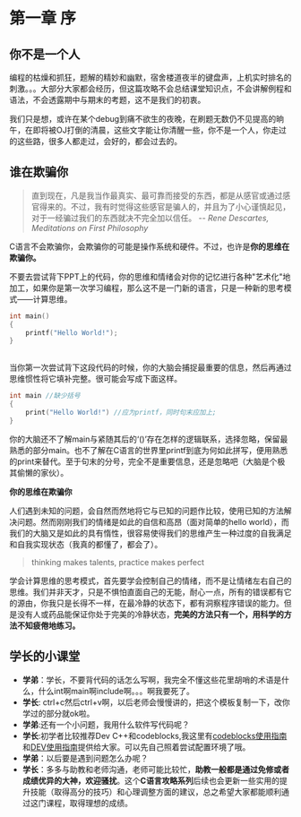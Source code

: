 # 第一章 序 
  

## 你不是一个人
  

编程的枯燥和抓狂，题解的精妙和幽默，宿舍楼道夜半的键盘声，上机实时排名的刺激。。。大部分大家都会经历，但这篇攻略不会总结课堂知识点，不会讲解例程和语法，不会透露期中与期末的考题，这不是我们的初衷。 
  

我们只是想，或许在某个debug到痛不欲生的夜晚，在刷题无数仍不见提高的晌午，在即将被OJ打倒的清晨，这些文字能让你清醒一些，你不是一个人，你走过的这些路，很多人都走过，会好的，都会过去的。  

## 谁在欺骗你  

> 直到现在，凡是我当作最真实、最可靠而接受的东西，都是从感官或通过感官得来的。不过，我有时觉得这些感官是骗人的，并且为了小心谨慎起见，对于一经骗过我们的东西就决不完全加以信任。 -- *Rene Descartes, Meditations on First Philosophy*  

C语言不会欺骗你，会欺骗你的可能是操作系统和硬件。不过，也许是**你的思维在欺骗你。**

不要去尝试背下PPT上的代码，你的思维和情绪会对你的记忆进行各种"艺术化"地加工，如果你是第一次学习编程，那么这不是一门新的语言，只是一种新的思考模式——计算思维。

```c  
int main()
{
    printf("Hello World!");
}
  
```  

当你第一次尝试背下这段代码的时候，你的大脑会捕捉最重要的信息，然后再通过思维惯性将它填补完整。很可能会写成下面这样。

```c
int main //缺少括号
{
    print("Hello World!") //应为printf，同时句末应加上;
}
```  

你的大脑还不了解main与紧随其后的‘()’存在怎样的逻辑联系，选择忽略，保留最熟悉的部分main。也不了解在C语言的世界里printf到底为何如此拼写，便用熟悉的print来替代。至于句末的分号，完全不是重要信息，还是忽略吧（大脑是个极其偷懒的家伙）。  

**你的思维在欺骗你**  


人们遇到未知的问题，会自然而然地将它与已知的问题作比较，使用已知的方法解决问题。然而刚刚我们的情绪是如此的自信和高昂（面对简单的hello world），而我们的大脑又是如此的具有惰性，很容易使得我们的思维产生一种过度的自我满足和自我实现状态（我真的都懂了，都会了）。  

>thinking makes talents, practice makes perfect  

学会计算思维的思考模式，首先要学会控制自己的情绪，而不是让情绪左右自己的思维。我们并非天才，只是不惧怕直面自己的无能，耐心一点，所有的错误都有它的源由，你我只是长得不一样，在最冷静的状态下，都有洞察程序错误的能力。但是没有人或药品能保证你处于完美的冷静状态，**完美的方法只有一个，用科学的方法不知疲倦地练习。**  

## 学长的小课堂

+ **学弟**：学长，不要背代码的话怎么写啊，我完全不懂这些花里胡哨的术语是什么，什么int啊main啊include啊。。。啊我要死了。    
+ **学长**: ctrl+c然后ctrl+v啊，以后老师会慢慢讲的，把这个模板复制一下，改你学过的部分就ok啦。
+ **学弟**:还有一个小问题，我用什么软件写代码呢？
+ **学长**:初学者比较推荐Dev C++和codeblocks,我这里有[codeblocks使用指南](CB使用指南.pdf)和[DEV使用指南](DEV使用指南.pdf)提供给大家。可以先自己照着尝试配置环境了哦。  
+ **学弟**：以后要是遇到问题怎么办呢？
+ **学长**：多多与助教和老师沟通，老师可能比较忙，**助教一般都是通过免修或者成绩优异的大神，欢迎骚扰**。这个**C语言攻略系列**后续也会更新一些实用的提升技能（取得高分的技巧）和心理调整方面的建议，总之希望大家都能顺利通过这门课程，取得理想的成绩。







